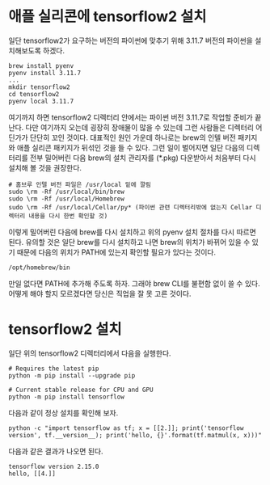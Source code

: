 # 애플 실리콘에 tensorflow2 설치

일단 tensorflow2가 요구하는 버전의 파이썬에 맞추기 위해 3.11.7 버전의 파이썬을 설치해보도록 하겠다.

```
brew install pyenv
pyenv install 3.11.7
...
mkdir tensorflow2
cd tensorflow2
pyenv local 3.11.7
```

여기까지 하면 tensorflow2 디렉터리 안에서는 파이썬 버전 3.11.7로 작업할 준비가 끝난다. 다만 여기까지 오는데 굉장히 장애물이 많을 수 있는데
그런 사람들은 디렉터리 어딘가가 단단히 꼬인 것이다. 대표적인 원인 가운데 하나로는 brew의 인텔 버전 패키지와 애플 실리콘 패키지가 뒤섞인 것을 들 수 있다.
그런 일이 벌어지면 일단 다음의 디렉터리를 전부 밀어버린 다음 brew의 설치 관리자를 (*.pkg) 다운받아서 처음부터 다시 설치해 볼 것을 권장한다.

```
# 홈브루 인텔 버전 파일은 /usr/local 밑에 깔림
sudo \rm -Rf /usr/local/bin/brew
sudo \rm -Rf /usr/local/Homebrew
sudo \rm -Rf /usr/local/Cellar/py* (파이썬 관련 디렉터리밖에 없는지 Cellar 디렉터리 내용을 다시 한번 확인할 것)
```

이렇게 밀어버린 다음에 brew를 다시 설치하고 위의 pyenv 설치 절차를 다시 따르면 된다.
유의할 것은 일단 brew를 다시 설치하고 나면 brew의 위치가 바뀌어 있을 수 있기 때문에
다음의 위치가 PATH에 있는지 확인할 필요가 있다는 것이다.

```
/opt/homebrew/bin
```

만일 없다면 PATH에 추가해 주도록 하자. 그래야 brew CLI를 불편함 없이 쓸 수 있다. 어떻게 해야 할지 모르겠다면 당신은 직업을 잘 못 고른 것이다.

# tensorflow2 설치

일단 위의 tensorflow2 디렉터리에서 다음을 실행한다.

```
# Requires the latest pip
python -m pip install --upgrade pip

# Current stable release for CPU and GPU
python -m pip install tensorflow
```

다음과 같이 정상 설치를 확인해 보자.

```
python -c "import tensorflow as tf; x = [[2.]]; print('tensorflow version', tf.__version__); print('hello, {}'.format(tf.matmul(x, x)))"
```

다음과 같은 결과가 나오면 된다.

```
tensorflow version 2.15.0
hello, [[4.]]
```
